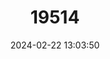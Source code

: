 ---
title: "19514"
category: "Rhinoderma rufum"
draft: false
date: 2024-02-22 13:03:50
languages:
  English: ["Chile Darwin's Frog", "Northern Darwin's Frog"]
  Spanish; Castilian: ["Ranita de Darwin del Norte", "Sapito Vaquero"]
---